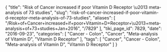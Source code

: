 {
    "title": "Risk of Cancer increased if poor Vitamin D Receptor \u2013 meta-analysis of 73 studies",
    "slug": "risk-of-cancer-increased-if-poor-vitamin-d-receptor-meta-analysis-of-73-studies",
    "aliases": [
        "/Risk+of+Cancer+increased+if+poor+Vitamin+D+Receptor+\u2013+meta-analysis+of+73+studies+Jan+2016",
        "/7829"
    ],
    "tiki_page_id": 7829,
    "date": "2016-09-23",
    "categories": [
        "Cancer - Colon",
        "Cancer",
        "Meta-analysis of Vitamin D",
        "Vitamin D Receptor"
    ],
    "tags": [
        "Cancer",
        "Cancer - Colon",
        "Meta-analysis of Vitamin D",
        "Vitamin D Receptor"
    ]
}